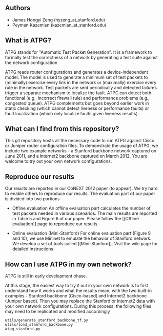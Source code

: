 ## Authors
* James Hongyi Zeng (hyzeng_at_stanford.edu)
* Peyman Kazemian (kazemian_at_stanford.edu)

## What is ATPG?
ATPG stands for "Automatic Test Packet Generation". It is a framework to formally test the correctness of a network by generating a test suite against the network configuration

ATPG reads router configurations and generates a device-independent model. The model is used to generate a minimum set of test packets to (minimally) exercise every link in the network or (maximally) exercise every rule in the network. Test packets are sent periodically and detected failures trigger a separate mechanism
to localize the fault. ATPG can detect both functional (e.g., incorrect firewall rule) and performance problems (e.g., congested queue). ATPG complements but goes beyond earlier work in static checking (which cannot detect liveness or performance faults) or fault localization (which only localize faults given liveness results).

## What can I find from this repository?
This git repository hosts all the necessary code to run ATPG against Cisco or Juniper router configuration files. To demonstrate the usage of ATPG, we include two example networks - a Stanford backbone network captured on June 2011, and a Internet2 backbone captured on March 2012. You are welcome to try out your own network configurations.

## Reproduce our results
Our results are reported in our CoNEXT 2012 paper (to appear). We try hard to enable others to reproduce our results. The evaluation part of our paper is divided into two portions

* Offline evaluation
An offline evaluation part calculates the number of test packets needed in various scenarios. The main results are reported in Table 5 and Figure 8 of our paper. Please follow the [[Offline evaluation]] page to reproduce our results.

* Online evaluation (Mini-Stanford)
For online evaluation part (Figure 9 and 10), we use Mininet to emulate the behavior of Stanford network. We develop a set of tools called [[Mini-Stanford]]. Visit the wiki page for detailed instructions.

## How can I use ATPG in my own network?
ATPG is still in early development phase.

At this stage, the easiest way to try it out in your own network is to first understand how it works and what the results mean, with the two built-in examples - Stanford backbone (Cisco-based) and Internet2  backbone (Juniper based). Then you may replace the Stanford or Internet2 data with your own network configurations. During this process, the following files may need to be replicated and modified accordingly

```
utils/generate_stanford_backbone_tf.py
utils/load_stanford_backbone.py
atpg_stanford.py
```

